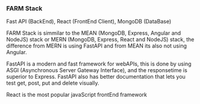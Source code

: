### FARM Stack
Fast API (BackEnd), React (FrontEnd Client), MongoDB (DataBase)

FARM Stack is simmilar to the MEAN (MongoDB, Express, Angular and NodeJS) stack or MERN (MongoDB, Express, React and NodeJS) stack,
the difference from MERN is using FastAPI and from MEAN its also not using Angular.

FastAPI is a modern and fast framework for webAPIs, this is done by using ASGI (Asynchronous Server Gateway Interface),
and the responsetime is superior to Express. FastAPI also has better documentation that lets you test get, post, put and delete visually.

React is the most popular javaScript frontEnd framework 